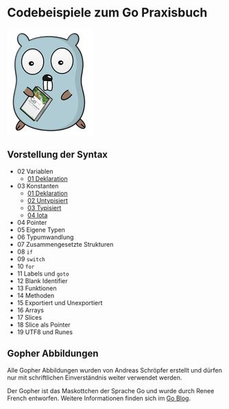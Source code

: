 # Codebeispiele zum Go Praxisbuch

![Gopher mit Buch](img/GoBuchGopher.png)

## Vorstellung der Syntax

* 02 Variablen
    * [01 Deklaration](https://play.golang.org/p/hzo7dE0NY8M)
* 03 Konstanten
    * [01 Deklaration](https://play.golang.org/p/6MsHvHkTL1e)
    * [02 Untypisiert](https://play.golang.org/p/hCT2bs6cMwk)
    * [03 Typisiert](https://play.golang.org/p/ENOIg1ARjEo)
    * [04 Iota](https://play.golang.org/p/ANpWTiSlR9p)
* 04 Pointer
* 05 Eigene Typen
* 06 Typumwandlung
* 07 Zusammengesetzte Strukturen
* 08 `if`
* 09 `switch`
* 10 `for`
* 11 Labels und `goto`
* 12 Blank Identifier
* 13 Funktionen
* 14 Methoden
* 15 Exportiert und Unexportiert
* 16 Arrays
* 17 Slices
* 18 Slice als Pointer
* 19 UTF8 und Runes

## Gopher Abbildungen

Alle Gopher Abbildungen wurden von Andreas Schröpfer erstellt und dürfen nur mit schriftlichen Einverständnis weiter verwendet werden. 

Der Gopher ist das Maskottchen der Sprache Go und wurde durch Renee French entworfen. Weitere Informationen finden sich im [Go Blog](https://blog.golang.org/gopher).